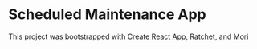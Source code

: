 # Scheduled Maintenance App

This project was bootstrapped with [Create React App], [Ratchet], and [Mori]


[Create React App]: https://github.com/facebookincubator/create-react-app
[Ratchet]: http://goratchet.com/
[Mori]: serverBackups
